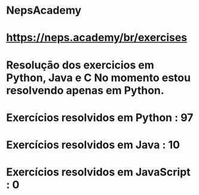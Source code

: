 # NepsAcademy
# https://neps.academy/br/exercises 
# Resolução dos exercicios em Python, Java e C No momento estou resolvendo apenas em Python.
# Exercícios resolvidos em Python : 97
# Exercícios resolvidos em Java : 10
# Exercícios resolvidos em JavaScript : 0
